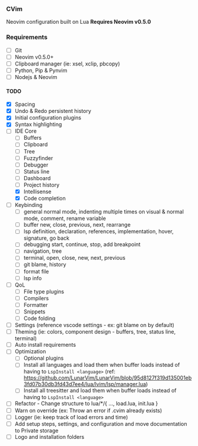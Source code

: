 ### CVim

Neovim configuration built on Lua **Requires Neovim v0.5.0**

### Requirements
- [ ] Git
- [ ] Neovim v0.5.0+
- [ ] Clipboard manager (ie: xsel, xclip, pbcopy)
- [ ] Python, Pip & Pynvim
- [ ] Nodejs & Neovim

#### TODO

- [x] Spacing
- [x] Undo & Redo persistent history
- [x] Initial configuration plugins
- [x] Syntax highlighting
- [ ] IDE Core
  - [ ] Buffers
  - [ ] Clipboard
  - [ ] Tree
  - [ ] Fuzzyfinder
  - [ ] Debugger
  - [ ] Status line
  - [ ] Dashboard
  - [ ] Project history
  - [x] Intellisense
  - [x] Code completion
- [ ] Keybinding
  - [ ] general normal mode, indenting multiple times on visual & normal mode, comment, rename variable
  - [ ] buffer new, close, previous, next, rearrange
  - [ ] lsp definition, declaration, references, implementation, hover, signature, go back
  - [ ] debugging start, continue, stop, add breakpoint
  - [ ] navigation, tree
  - [ ] terminal, open, close, new, next, previous
  - [ ] git blame, history
  - [ ] format file
  - [ ] lsp info
- [ ] QoL
  - [ ] File type plugins
  - [ ] Compilers
  - [ ] Formatter
  - [ ] Snippets
  - [ ] Code folding
- [ ] Settings (reference vscode settings - ex: git blame on by default)
- [ ] Theming (ie: colors, component design - buffers, tree, status line, terminal)
- [ ] Auto install requirements
- [ ] Optimization
  - [ ] Optional plugins
  - [ ] Install all languages and load them when buffer loads instead of having to `LspInstall <language>` (ref: https://github.com/LunarVim/LunarVim/blob/95d8127f319d135001eb3fd07b30db3fd43d7ee4/lua/lvim/lsp/manager.lua)
  - [ ] Install all treesitter and load them when buffer loads instead of having to `LspInstall <language>`
- [ ] Refactor - Change structure to lua/*/{ ..., load.lua, init.lua }
- [ ] Warn on override (ex: Throw an error if .cvim already exists)
- [ ] Logger (ie: keep track of load errors and time)
- [ ] Add setup steps, settings, and configuration and move documentation to Private storage
- [ ] Logo and installation folders